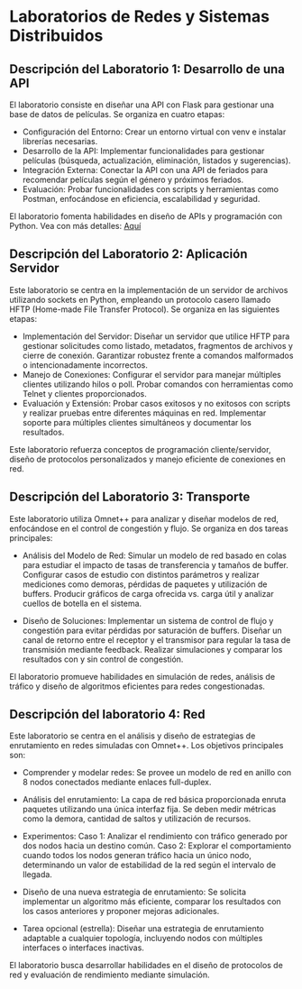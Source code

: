 # Laboratorios de Redes y Sistemas Distribuidos

## Descripción del Laboratorio 1: Desarrollo de una API
El laboratorio consiste en diseñar una API con Flask para gestionar una base de datos de películas. Se organiza en cuatro etapas:
* Configuración del Entorno: Crear un entorno virtual con venv e instalar librerías necesarias.
* Desarrollo de la API: Implementar funcionalidades para gestionar películas (búsqueda, actualización, eliminación, listados y sugerencias).
* Integración Externa: Conectar la API con una API de feriados para recomendar películas según el género y próximos feriados.
* Evaluación: Probar funcionalidades con scripts y herramientas como Postman, enfocándose en eficiencia, escalabilidad y seguridad.

El laboratorio fomenta habilidades en diseño de APIs y programación con Python.
Vea con más detalles: [Aquí](Laboratorio%201:%20Desarrollo%20de%20una%20API/2024%20Lab1_enunciado.pdf)

## Descripción del Laboratorio 2: Aplicación Servidor
Este laboratorio se centra en la implementación de un servidor de archivos utilizando sockets en Python, empleando un protocolo casero llamado HFTP (Home-made File Transfer Protocol). Se organiza en las siguientes etapas:
* Implementación del Servidor:
Diseñar un servidor que utilice HFTP para gestionar solicitudes como listado, metadatos, fragmentos de archivos y cierre de conexión.
Garantizar robustez frente a comandos malformados o intencionadamente incorrectos.
* Manejo de Conexiones:
Configurar el servidor para manejar múltiples clientes utilizando hilos o poll.
Probar comandos con herramientas como Telnet y clientes proporcionados.
* Evaluación y Extensión:
Probar casos exitosos y no exitosos con scripts y realizar pruebas entre diferentes máquinas en red.
Implementar soporte para múltiples clientes simultáneos y documentar los resultados.

Este laboratorio refuerza conceptos de programación cliente/servidor, diseño de protocolos personalizados y manejo eficiente de conexiones en red.

## Descripción del Laboratorio 3: Transporte
Este laboratorio utiliza Omnet++ para analizar y diseñar modelos de red, enfocándose en el control de congestión y flujo. Se organiza en dos tareas principales:

* Análisis del Modelo de Red:
Simular un modelo de red basado en colas para estudiar el impacto de tasas de transferencia y tamaños de buffer.
Configurar casos de estudio con distintos parámetros y realizar mediciones como demoras, pérdidas de paquetes y utilización de buffers.
Producir gráficos de carga ofrecida vs. carga útil y analizar cuellos de botella en el sistema.

* Diseño de Soluciones:
Implementar un sistema de control de flujo y congestión para evitar pérdidas por saturación de buffers.
Diseñar un canal de retorno entre el receptor y el transmisor para regular la tasa de transmisión mediante feedback.
Realizar simulaciones y comparar los resultados con y sin control de congestión.

El laboratorio promueve habilidades en simulación de redes, análisis de tráfico y diseño de algoritmos eficientes para redes congestionadas.

## Descripción del laboratorio 4: Red

Este laboratorio se centra en el análisis y diseño de estrategias de enrutamiento en redes simuladas con Omnet++. Los objetivos principales son:

* Comprender y modelar redes: Se provee un modelo de red en anillo con 8 nodos conectados mediante enlaces full-duplex.

* Análisis del enrutamiento: La capa de red básica proporcionada enruta paquetes utilizando una única interfaz fija. Se deben medir métricas como la demora, cantidad de saltos y utilización de recursos.
* Experimentos:
Caso 1: Analizar el rendimiento con tráfico generado por dos nodos hacia un destino común.
Caso 2: Explorar el comportamiento cuando todos los nodos generan tráfico hacia un único nodo, determinando un valor de estabilidad de la red según el intervalo de llegada.
* Diseño de una nueva estrategia de enrutamiento: Se solicita implementar un algoritmo más eficiente, comparar los resultados con los casos anteriores y proponer mejoras adicionales.
* Tarea opcional (estrella): Diseñar una estrategia de enrutamiento adaptable a cualquier topología, incluyendo nodos con múltiples interfaces o interfaces inactivas.

El laboratorio busca desarrollar habilidades en el diseño de protocolos de red y evaluación de rendimiento mediante simulación.
